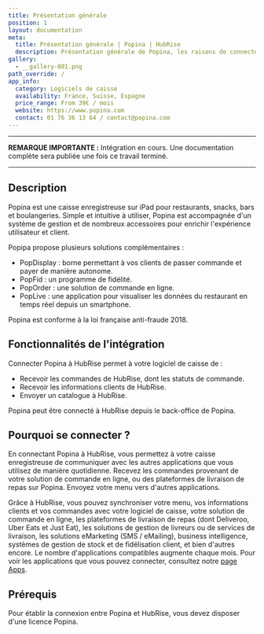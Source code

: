 ```yaml
---
title: Présentation générale
position: 1
layout: documentation
meta:
  title: Présentation générale | Popina | HubRise
  description: Présentation générale de Popina, les raisons de connecter Popina à HubRise et les fonctionnalités de l'intégration avec HubRise.
gallery:
  - __gallery-001.png
path_override: /
app_info:
  category: Logiciels de caisse
  availability: France, Suisse, Espagne
  price_range: From 39€ / mois
  website: https://www.popina.com
  contact: 01 76 36 13 64 / contact@popina.com
---
```


---

**REMARQUE IMPORTANTE :** Intégration en cours. Une documentation complète sera publiée une fois ce travail terminé.

---

## Description

Popina est une caisse enregistreuse sur iPad pour restaurants, snacks, bars et boulangeries. Simple et intuitive à utiliser, Popina est accompagnée d'un système de gestion et de nombreux accessoires pour enrichir l'expérience utilisateur et client.

Popipa propose plusieurs solutions complémentaires : 
- PopDisplay : borne permettant à vos clients de passer commande et payer de manière autonome.
- PopFid : un programme de fidélité.
- PopOrder : une solution de commande en ligne.
- PopLive : une application pour visualiser les données du restaurant en temps réel depuis un smartphone.

Popina est conforme à la loi française anti-fraude 2018.

## Fonctionnalités de l'intégration

Connecter Popina à HubRise permet à votre logiciel de caisse de :

- Recevoir les commandes de HubRise, dont les statuts de commande.
- Recevoir les informations clients de HubRise.
- Envoyer un catalogue à HubRise.

Popina peut être connecté à HubRise depuis le back-office de Popina.

## Pourquoi se connecter ?

En connectant Popina à HubRise, vous permettez à votre caisse enregistreuse de communiquer avec les autres applications que vous utilisez de manière quotidienne. Recevez les commandes provenant de votre solution de commande en ligne, ou des plateformes de livraison de repas sur Popina. Envoyez votre menu vers d'autres applications.

Grâce à HubRise, vous pouvez synchroniser votre menu, vos informations clients et vos commandes avec votre logiciel de caisse, votre solution de commande en ligne, les plateformes de livraison de repas (dont Deliveroo, Uber Eats et Just Eat), les solutions de gestion de livreurs ou de services de livraison, les solutions eMarketing (SMS / eMailing), business intelligence, systèmes de gestion de stock et de fidélisation client, et bien d'autres encore. Le nombre d'applications compatibles augmente chaque mois. Pour voir les applications que vous pouvez connecter, consultez notre [page Apps](/apps).

## Prérequis

Pour établir la connexion entre Popina et HubRise, vous devez disposer d'une licence Popina.
